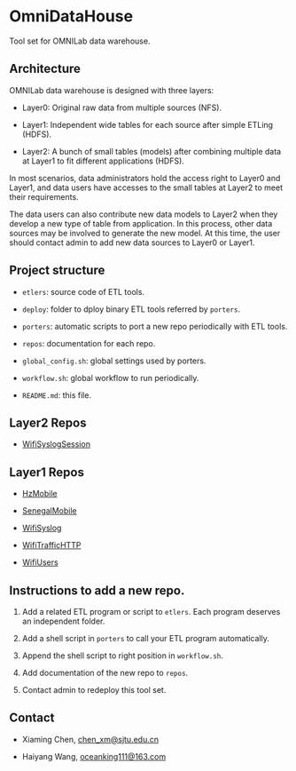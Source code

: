 # OmniDataHouse

Tool set for OMNILab data warehouse.


## Architecture

OMNILab data warehouse is designed with three layers:

* Layer0: Original raw data from multiple sources (NFS).

* Layer1: Independent wide tables for each source after simple ETLing (HDFS).

* Layer2: A bunch of small tables (models) after combining multiple data at Layer1 to fit different applications (HDFS).

In most scenarios, data administrators hold the access right to Layer0 and Layer1, and data users have accesses to the
small tables at Layer2 to meet their requirements.

The data users can also contribute new data models to Layer2 when they develop a new type of table from application. In
this process, other data sources may be involved to generate the new model. At this time, the user should contact admin
to add new data sources to Layer0 or Layer1.


## Project structure

* `etlers`: source code of ETL tools.

* `deploy`: folder to dploy binary ETL tools referred by `porters`.

* `porters`: automatic scripts to port a new repo periodically with ETL tools.

* `repos`: documentation for each repo.

* `global_config.sh`: global settings used by porters.

* `workflow.sh`: global workflow to run periodically.

* `README.md`: this file.


## Layer2 Repos

* [WifiSyslogSession](https://github.com/OMNILab/OmniDataHouse/blob/master/repos/wifi_syslog_session.md)


## Layer1 Repos

* [HzMobile](https://github.com/OMNILab/OmniDataHouse/blob/master/repos/hz_mobile.md)

* [SenegalMobile](https://github.com/OMNILab/OmniDataHouse/blob/master/repos/senegal_mobile.md)

* [WifiSyslog](https://github.com/OMNILab/OmniDataHouse/blob/master/repos/wifi_syslog.md)

* [WifiTrafficHTTP](https://github.com/OMNILab/OmniDataHouse/blob/master/repos/wifi_traffic_http.md)

* [WifiUsers](https://github.com/OMNILab/OmniDataHouse/blob/master/repos/wifi_users.md)


## Instructions to add a new repo.

1. Add a related ETL program or script to `etlers`. Each program deserves an independent folder.

2. Add a shell script in `porters` to call your ETL program automatically.

3. Append the shell script to right position in `workflow.sh`.

4. Add documentation of the new repo to `repos`.

5. Contact admin to redeploy this tool set.


## Contact

* Xiaming Chen, chen_xm@sjtu.edu.cn

* Haiyang Wang, oceanking111@163.com
